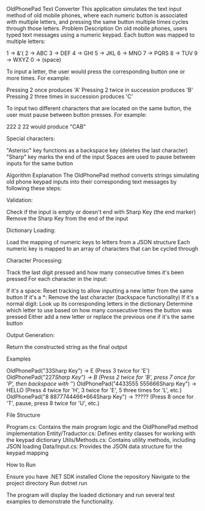 ﻿OldPhonePad Text Converter
This application simulates the text input method of old mobile phones, where each numeric button is associated with multiple letters, and pressing the same button multiple times cycles through those letters.
Problem Description
On old mobile phones, users typed text messages using a numeric keypad. Each button was mapped to multiple letters:

1 -> &'(
2 -> ABC
3 -> DEF
4 -> GHI
5 -> JKL
6 -> MNO
7 -> PQRS
8 -> TUV
9 -> WXYZ
0 -> (space)

To input a letter, the user would press the corresponding button one or more times. For example:

Pressing 2 once produces 'A'
Pressing 2 twice in succession produces 'B'
Pressing 2 three times in succession produces 'C'

To input two different characters that are located on the same button, the user must pause between button presses.
For example:

222 2 22 would produce "CAB"

Special characters:

"Asterisc" key functions as a backspace key (deletes the last character)
"Sharp" key marks the end of the input
Spaces are used to pause between inputs for the same button

Algorithm Explanation
The OldPhonePad method converts strings simulating old phone keypad inputs into their corresponding text messages by following these steps:

Validation:

Check if the input is empty or doesn't end with Sharp Key (the end marker)
Remove the Sharp Key from the end of the input


Dictionary Loading:

Load the mapping of numeric keys to letters from a JSON structure
Each numeric key is mapped to an array of characters that can be cycled through


Character Processing:

Track the last digit pressed and how many consecutive times it's been pressed
For each character in the input:

If it's a space: Reset tracking to allow inputting a new letter from the same button
If it's a *: Remove the last character (backspace functionality)
If it's a normal digit: Look up its corresponding letters in the dictionary
Determine which letter to use based on how many consecutive times the button was pressed
Either add a new letter or replace the previous one if it's the same button




Output Generation:

Return the constructed string as the final output



Examples

OldPhonePad("33Sharp Key") → E (Press 3 twice for 'E')
OldPhonePad("227*Sharp Key") → B (Press 2 twice for 'B', press 7 once for 'P', then backspace with '*')
OldPhonePad("4433555 555666Sharp Key") → HELLO (Press 4 twice for 'H', 3 twice for 'E', 5 three times for 'L', etc.)
OldPhonePad("8 8877744466*664Sharp Key") → ????? (Press 8 once for 'T', pause, press 8 twice for 'U', etc.)

File Structure

Program.cs: Contains the main program logic and the OldPhonePad method implementation
Entity/Traductor.cs: Defines entity classes for working with the keypad dictionary
Utils/Methods.cs: Contains utility methods, including JSON loading
Data/Input.cs: Provides the JSON data structure for the keypad mapping

How to Run

Ensure you have .NET SDK installed
Clone the repository
Navigate to the project directory
Run dotnet run

The program will display the loaded dictionary and run several test examples to demonstrate the functionality.

